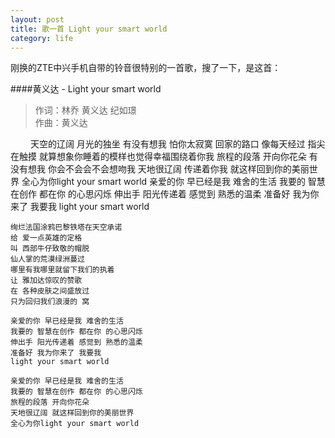 ```yaml
---
layout: post
title: 歌一首 Light your smart world
category: life
---
```


刚换的ZTE中兴手机自带的铃音很特别的一首歌，搜了一下，是这首：


####黄义达 - Light your smart world

>作词：林乔 黄义达 纪如璟  
>作曲：黄义达

　　
    天空的辽阔 月光的独坐
    有没有想我 怕你太寂寞
    回家的路口 像每天经过 指尖在触摸
    就算想象你睡着的模样也觉得幸福围绕着你我
    旅程的段落 开向你花朵
    有没有想我 你会不会会不会想吻我
    天地很辽阔 传递着你我
    就这样回到你的美丽世界
    全心为你light your smart world
    亲爱的你 早已经是我 难舍的生活
    我要的 智慧在创作 都在你 的心思闪烁
    伸出手 阳光传递着 感觉到 熟悉的温柔
    准备好 我为你来了 我要我
    light your smart world
    
    绚烂法国涂鸦巴黎铁塔在天空承诺
    给 爱一点英雄的定格
    叫 西部牛仔致敬的帽脱
    仙人掌的荒漠绿洲蔓过
    哪里有我哪里就留下我们的执着
    让 雅加达惊叹的赞歌
    在 各种皮肤之间盛放过
    只为回归我们浪漫的 窝
    
    亲爱的你 早已经是我 难舍的生活
    我要的 智慧在创作 都在你 的心思闪烁
    伸出手 阳光传递着 感觉到 熟悉的温柔
    准备好 我为你来了 我要我
    light your smart world
    
    亲爱的你 早已经是我 难舍的生活
    我要的 智慧在创作 都在你 的心思闪烁
    旅程的段落 开向你花朵
    天地很辽阔 就这样回到你的美丽世界
    全心为你light your smart world

